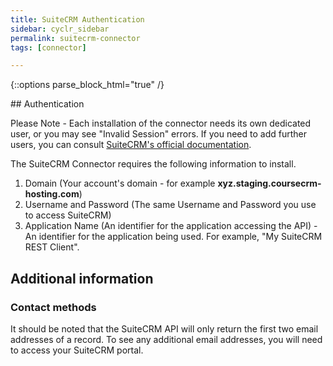 ```yaml
---
title: SuiteCRM Authentication
sidebar: cyclr_sidebar
permalink: suitecrm-connector
tags: [connector]

---
```

{::options parse_block_html="true" /}
<section class="card">
## Authentication

Please Note - Each installation of the connector needs its own dedicated user, or you may see "Invalid Session" errors.  If you need to add further users, you can consult [SuiteCRM's official documentation](https://docs.suitecrm.com/admin/administration-panel/users/#_user_management).

The SuiteCRM Connector requires the following information to install.

1. Domain (Your account's domain - for example **xyz.staging.coursecrm-hosting.com**)
2. Username and Password (The same Username and Password you use to access SuiteCRM)
3. Application Name (An identifier for the application accessing the API) - An identifier for the application being used. For example, "My SuiteCRM REST Client".


</section>
<section class="card">

## Additional information

### Contact methods

It should be noted that the SuiteCRM API will only return the first two email addresses of a record.  To see any additional email addresses, you will need to access your SuiteCRM portal.

</section>
